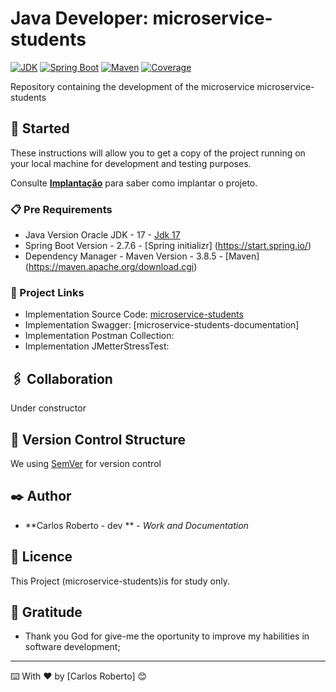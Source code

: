 # Java Developer: microservice-students
  [![JDK](https://img.shields.io/badge/Oracle--Java--%20JDK-17-blue)](https://openjdk.java.net/projects/jdk/17/)
  [![Spring Boot](https://img.shields.io/badge/Spring%20Boot-2.7.15-brightgreen)](https://spring.io/projects/spring-boot)
  [![Maven](https://img.shields.io/badge/Maven-3.8.5-blueviolet)](https://maven.apache.org/)
  [![Coverage](https://img.shields.io/badge/Coverage-100-brightgreen)](link-para-seu-relatorio-de-cobertura)
 
  Repository containing the development of the microservice microservice-students

## 🚀 Started

  These instructions will allow you to get a copy of the project running on your local machine for development and testing purposes.

Consulte **[Implantação](#-implanta%C3%A7%C3%A3o)** para saber como implantar o projeto.

### 📋 Pre Requirements

  - Java Version Oracle JDK - 17 - [Jdk 17](https://www.oracle.com/java/technologies/javase/jdk17-archive-downloads.html)
  - Spring Boot Version - 2.7.6  - [Spring initializr] (https://start.spring.io/)
  - Dependency Manager - Maven Version - 3.8.5 - [Maven] (https://maven.apache.org/download.cgi)

### 🔧 Project Links

  - Implementation Source Code: [microservice-students](https://github.com/CarlosRobertoMedeiros/repo-java-developer/tree/main/Java%208)
  - Implementation Swagger: [microservice-students-documentation]
  - Implementation Postman Collection: 
  - Implementation JMetterStressTest: 

## 🖇️ Collaboration

  Under constructor

## 📌 Version Control Structure

We using [SemVer](http://semver.org/) for version control

## ✒️ Author

* **Carlos Roberto - dev ** - *Work and Documentation*


## 📄 Licence

   This Project (microservice-students)is for study only.

## 🎁 Gratitude

* Thank you God for give-me the oportunity to improve my habilities in software development;

---
⌨️ With ❤️ by [Carlos Roberto] 😊

